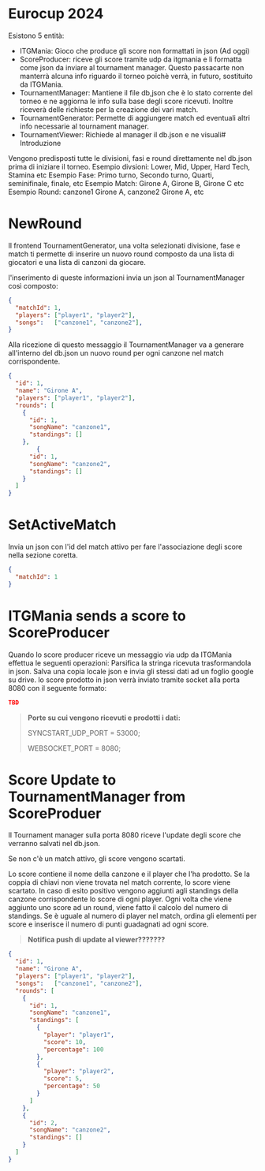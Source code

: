 # Eurocup 2024
Esistono 5 entità:
 - ITGMania: Gioco che produce gli score non formattati in json (Ad oggi)
 - ScoreProducer: riceve gli score tramite udp da itgmania e li formatta come json da inviare al tournament manager. Questo passacarte non manterrà alcuna info riguardo il torneo poichè verrà, in futuro, sostituito da ITGMania.
 -  TournamentManager: Mantiene il file db,json che è lo stato corrente del torneo e ne aggiorna le info sulla base degli score ricevuti. Inoltre riceverà delle richieste per la creazione dei vari match. 
 - TournamentGenerator: Permette di aggiungere match ed eventuali altri info necessarie al tournament manager.
 - TournamentViewer: Richiede al manager il db.json e ne visuali# Introduzione

Vengono predisposti tutte le divisioni, fasi e round direttamente nel db.json prima di iniziare il torneo.
Esempio divsioni: Lower, Mid, Upper, Hard Tech, Stamina etc
Esempio Fase: Primo turno, Secondo turno, Quarti, seminifinale, finale, etc
Esempio Match: Girone A, Girone B, Girone C etc
Esempio Round: canzone1 Girone A, canzone2 Girone A, etc

# NewRound
Il frontend TournamentGenerator, una volta selezionati divisione, fase e match ti permette di inserire un nuovo round composto da una lista di giocatori e una lista di canzoni da giocare.

l'inserimento di queste informazioni invia un json al TournamentManager così composto:
```json
{
  "matchId": 1,
  "players": ["player1", "player2"],
  "songs":   ["canzone1", "canzone2"],
}
```
Alla ricezione di questo messaggio il TournamentManager va a generare all'interno del db.json un nuovo round per ogni canzone nel match corrispondente.
```json
{
  "id": 1,
  "name": "Girone A",
  "players": ["player1", "player2"],
  "rounds": [
    {
      "id": 1,
      "songName": "canzone1",
      "standings": []
    },
        {
      "id": 1,
      "songName": "canzone2",
      "standings": []
    }
  ]
}
```
# SetActiveMatch
Invia un json con l'id del match attivo per fare l'associazione degli score nella sezione coretta.
```json
{
  "matchId": 1
}
```

# ITGMania sends a score to ScoreProducer
Quando lo score producer riceve un messaggio via udp da ITGMania effettua le seguenti operazioni: Parsifica la stringa ricevuta trasformandola in json. Salva una copia locale json e invia gli stessi dati ad un foglio google su drive. lo score prodotto in json verrà inviato tramite socket alla porta 8080 con il seguente formato:
```json
TBD
```

> **Porte su cui vengono ricevuti e prodotti i dati:**
> 
> SYNCSTART_UDP_PORT = 53000; 
> 
> WEBSOCKET_PORT = 8080;

# Score Update to TournamentManager from ScoreProduer
Il Tournament manager sulla porta 8080 riceve l'update degli score che verranno salvati nel db.json.

Se non c'è un match attivo, gli score vengono scartati.

Lo score contiene il nome della canzone e il player che l'ha prodotto. Se la coppia di chiavi non viene trovata nel match corrente, lo score viene scartato. In caso di esito positivo vengono aggiunti agli standings della canzone corrispondente lo score di ogni player. Ogni volta che viene aggiunto uno score ad un round, viene fatto il calcolo del numero di standings. Se è uguale al numero di player nel match, ordina gli elementi per score e inserisce il numero di punti guadagnati ad ogni score.

> **Notifica push di update al viewer???????**

```json
{
  "id": 1,
  "name": "Girone A",
  "players": ["player1", "player2"],
  "songs":   ["canzone1", "canzone2"],
  "rounds": [
    {
      "id": 1,
      "songName": "canzone1",
      "standings": [
        {
          "player": "player1",
          "score": 10,
          "percentage": 100
        },
        {
          "player": "player2",
          "score": 5,
          "percentage": 50
        }
      ]
    },
    {
      "id": 2,
      "songName": "canzone2",
      "standings": []
    }
  ]
}
```

